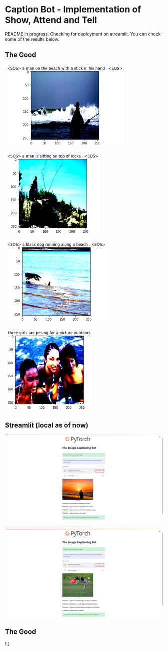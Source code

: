 # Caption Bot - Implementation of Show, Attend and Tell

README in progress. Checking for deployment on streamlit.
You can check some of the results below.


## The Good
![1.png](/imgs/1.png)

![2.png](/imgs/2.png)

![3.png](/imgs/3.png)

![4.png](/imgs/4.png)





## Streamlit (local as of now)
![st1.png](/imgs/st1.png)

![st2.png](/imgs/st2.png)

## The Good

![]